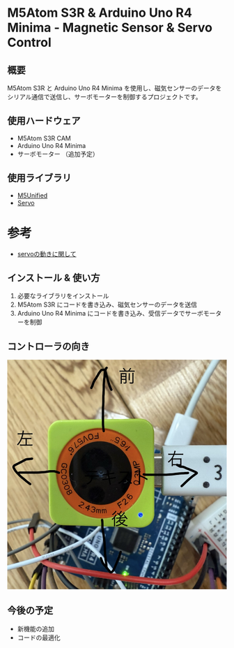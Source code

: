 # M5Atom S3R & Arduino Uno R4 Minima - Magnetic Sensor & Servo Control  

## 概要  
M5Atom S3R と Arduino Uno R4 Minima を使用し、磁気センサーのデータをシリアル通信で送信し、サーボモーターを制御するプロジェクトです。  

## 使用ハードウェア  
- M5Atom S3R CAM
- Arduino Uno R4 Minima  
- サーボモーター （追加予定）

## 使用ライブラリ  
- [M5Unified](https://github.com/m5stack/M5Unified)
- [Servo](https://github.com/arduino-libraries/Servo.git)

# 参考
- [servoの動きに関して](https://github.com/RoboTakao/NX22.git)

## インストール & 使い方  
1. 必要なライブラリをインストール  
2. M5Atom S3R にコードを書き込み、磁気センサーのデータを送信  
3. Arduino Uno R4 Minima にコードを書き込み、受信データでサーボモーターを制御 

## コントローラの向き
![コントローラの向き](IMG_2422.jpg)

## 今後の予定  
- 新機能の追加  
- コードの最適化  
